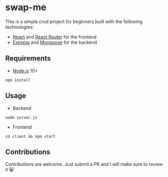 # swap-me

This is a simple crud project for beginners built with the following technologies:

- [React](https://facebook.github.io/react/) and [React Router](https://reacttraining.com/react-router/) for the frontend
- [Express](http://expressjs.com/) and [Mongoose](http://mongoosejs.com/) for the backend

## Requirements

- [Node.js](https://nodejs.org/en/) 10+

```shell
npm install
```

## Usage

- Backend

```shell
node server.js
```

- Frontend

```shell
cd client && npm start
```

## Contributions

Contributions are welcome. Just submit a PR and I will make sure to review it 😸
